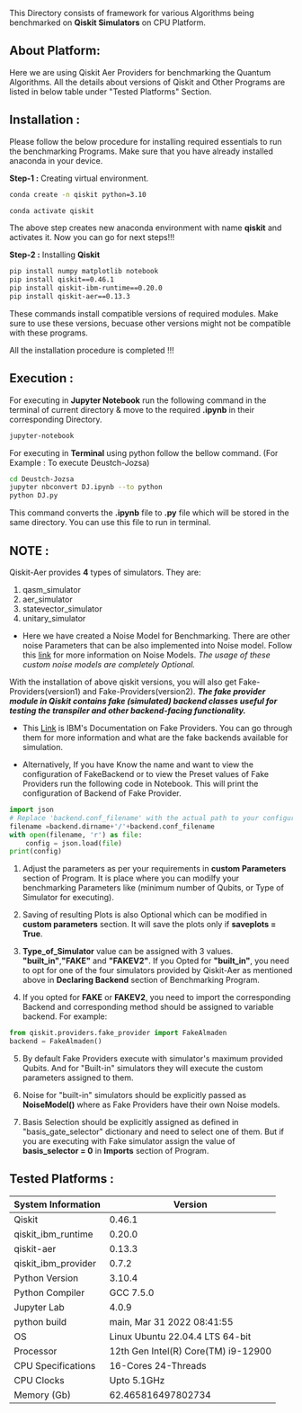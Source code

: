 This Directory consists of framework for various Algorithms being benchmarked on **Qiskit Simulators** on CPU Platform.

## About Platform:

Here we are using Qiskit Aer Providers for benchmarking the Quantum Algorithms. All the details about versions of Qiskit and Other Programs are listed in below table under "Tested Platforms" Section.


## Installation :

Please follow the below procedure for installing required essentials to run the benchmarking Programs. Make sure that you have already installed anaconda in your device.

**Step-1 :** Creating virtual environment.

```bash
conda create -n qiskit python=3.10

conda activate qiskit
```
The above step creates new anaconda environment with name **qiskit** and activates it. Now you can go for next steps!!!

**Step-2 :** Installing **Qiskit**

```bash
pip install numpy matplotlib notebook
pip install qiskit==0.46.1 
pip install qiskit-ibm-runtime==0.20.0 
pip install qiskit-aer==0.13.3
```

These commands install compatible versions of required modules. Make sure to use these versions, becuase other versions might not be compatible with these programs.

All the installation procedure is completed !!!

## Execution :

For executing in **Jupyter Notebook** run the following command in the terminal of current directory & move to the required **.ipynb** in their corresponding Directory.
```bash
jupyter-notebook
```

For executing in **Terminal** using python follow the bellow command. (For Example : To execute Deustch-Jozsa)
```bash
cd Deustch-Jozsa 
jupyter nbconvert DJ.ipynb --to python
python DJ.py
```
This command converts the **.ipynb** file to **.py** file which will be stored in the same directory. You can use this file to run in terminal.

## NOTE :

Qiskit-Aer provides **4** types of simulators. They are:

1. qasm_simulator
2. aer_simulator
3. statevector_simulator
4. unitary_simulator

- Here we have created a Noise Model for Benchmarking. There are other noise Parameters that can be also implemented into Noise model. Follow this [link](https://qiskit.github.io/qiskit-aer/apidocs/aer_noise.html) for more information on Noise Models. *The usage of these custom noise models are completely Optional.*

With the installation of above qiskit versions, you will also get Fake-Providers(version1) and Fake-Providers(version2). ***The fake provider module in Qiskit contains fake (simulated) backend classes useful for testing the transpiler and other backend-facing functionality.***

- This [Link](https://docs.quantum.ibm.com/api/qiskit-ibm-runtime/fake_provider) is IBM's Documentation on Fake Providers. You can go through them for more information and what are the fake backends available for simulation.

- Alternatively, If you have Know the name and want to view the configuration of FakeBackend or to view the Preset values of Fake Providers run the following code in Notebook. This will print the configuration of Backend of Fake Provider.

```python
import json
# Replace 'backend.conf_filename' with the actual path to your configuration file
filename =backend.dirname+'/'+backend.conf_filename
with open(filename, 'r') as file:
    config = json.load(file)    
print(config)
```

1. Adjust the parameters as per your requirements in **custom Parameters** section of Program. It is place where you can modilfy your benchmarking Parameters like (minimum number of Qubits, or Type of Simulator for executing).

2. Saving of resulting Plots is also Optional which can be modified in **custom parameters** section. It will save the plots only if **saveplots = True**.

3. **Type_of_Simulator** value can be assigned with 3 values. **"built_in"**,**"FAKE"** and **"FAKEV2"**. If you Opted for **"built_in"**, you need to opt for one of the four simulators provided by Qiskit-Aer as mentioned above in **Declaring Backend** section of Benchmarking Program.

4. If you opted for **FAKE** or **FAKEV2**, you need to import the corresponding Backend and corresponding method should be assigned to variable backend. For example:
```python
from qiskit.providers.fake_provider import FakeAlmaden
backend = FakeAlmaden()
```

5. By default Fake Providers execute with simulator's maximum provided Qubits. And for "Built-in" simulators they will execute the custom parameters assigned to them.

6. Noise for "built-in" simulators should be explicitly passed as **NoiseModel()** where as Fake Providers have their own Noise models.

7. Basis Selection should be explicitly assigned as defined in "basis_gate_selector" dictionary and need to select one of them. But if you are executing with Fake simulator assign the value of **basis_selector = 0** in **Imports** section of Program.

## Tested Platforms :

|System Information| Version|
|------------------|--------|
|Qiskit | 0.46.1|
|qiskit_ibm_runtime	| 0.20.0|
|qiskit-aer| 0.13.3|
|qiskit_ibm_provider| 0.7.2|
|Python Version | 3.10.4|
|Python Compiler| GCC 7.5.0|
|Jupyter Lab | 4.0.9 |
|python build   | main, Mar 31 2022 08:41:55|
|OS	| Linux Ubuntu 22.04.4 LTS 64-bit|
|Processor | 12th Gen Intel(R) Core(TM) i9-12900|
|CPU Specifications | 16-Cores 24-Threads |
|CPU Clocks | Upto 5.1GHz |
|Memory (Gb)	|62.465816497802734|
